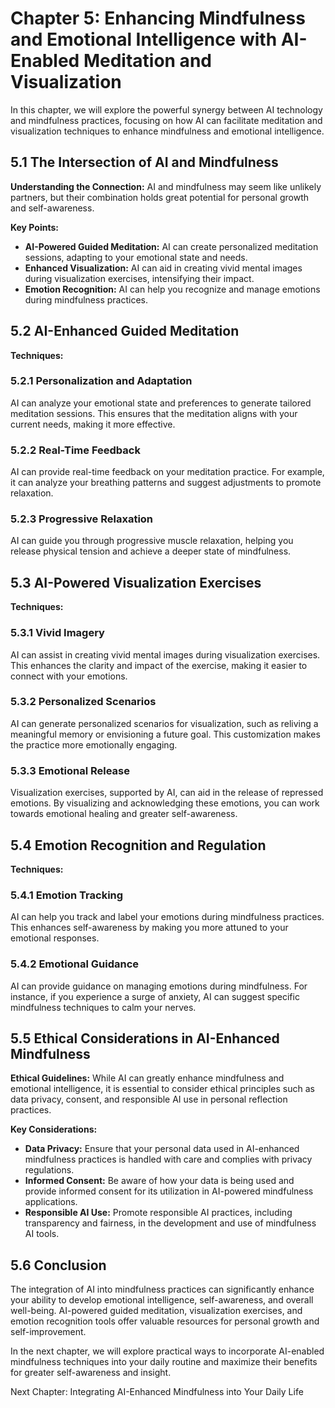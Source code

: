 Chapter 5: Enhancing Mindfulness and Emotional Intelligence with AI-Enabled Meditation and Visualization
========================================================================================================

In this chapter, we will explore the powerful synergy between AI technology and mindfulness practices, focusing on how AI can facilitate meditation and visualization techniques to enhance mindfulness and emotional intelligence.

5.1 The Intersection of AI and Mindfulness
------------------------------------------

**Understanding the Connection:** AI and mindfulness may seem like unlikely partners, but their combination holds great potential for personal growth and self-awareness.

**Key Points:**

* **AI-Powered Guided Meditation:** AI can create personalized meditation sessions, adapting to your emotional state and needs.
* **Enhanced Visualization:** AI can aid in creating vivid mental images during visualization exercises, intensifying their impact.
* **Emotion Recognition:** AI can help you recognize and manage emotions during mindfulness practices.

5.2 AI-Enhanced Guided Meditation
---------------------------------

**Techniques:**

### 5.2.1 Personalization and Adaptation

AI can analyze your emotional state and preferences to generate tailored meditation sessions. This ensures that the meditation aligns with your current needs, making it more effective.

### 5.2.2 Real-Time Feedback

AI can provide real-time feedback on your meditation practice. For example, it can analyze your breathing patterns and suggest adjustments to promote relaxation.

### 5.2.3 Progressive Relaxation

AI can guide you through progressive muscle relaxation, helping you release physical tension and achieve a deeper state of mindfulness.

5.3 AI-Powered Visualization Exercises
--------------------------------------

**Techniques:**

### 5.3.1 Vivid Imagery

AI can assist in creating vivid mental images during visualization exercises. This enhances the clarity and impact of the exercise, making it easier to connect with your emotions.

### 5.3.2 Personalized Scenarios

AI can generate personalized scenarios for visualization, such as reliving a meaningful memory or envisioning a future goal. This customization makes the practice more emotionally engaging.

### 5.3.3 Emotional Release

Visualization exercises, supported by AI, can aid in the release of repressed emotions. By visualizing and acknowledging these emotions, you can work towards emotional healing and greater self-awareness.

5.4 Emotion Recognition and Regulation
--------------------------------------

**Techniques:**

### 5.4.1 Emotion Tracking

AI can help you track and label your emotions during mindfulness practices. This enhances self-awareness by making you more attuned to your emotional responses.

### 5.4.2 Emotional Guidance

AI can provide guidance on managing emotions during mindfulness. For instance, if you experience a surge of anxiety, AI can suggest specific mindfulness techniques to calm your nerves.

5.5 Ethical Considerations in AI-Enhanced Mindfulness
-----------------------------------------------------

**Ethical Guidelines:** While AI can greatly enhance mindfulness and emotional intelligence, it is essential to consider ethical principles such as data privacy, consent, and responsible AI use in personal reflection practices.

**Key Considerations:**

* **Data Privacy:** Ensure that your personal data used in AI-enhanced mindfulness practices is handled with care and complies with privacy regulations.
* **Informed Consent:** Be aware of how your data is being used and provide informed consent for its utilization in AI-powered mindfulness applications.
* **Responsible AI Use:** Promote responsible AI practices, including transparency and fairness, in the development and use of mindfulness AI tools.

5.6 Conclusion
--------------

The integration of AI into mindfulness practices can significantly enhance your ability to develop emotional intelligence, self-awareness, and overall well-being. AI-powered guided meditation, visualization exercises, and emotion recognition tools offer valuable resources for personal growth and self-improvement.

In the next chapter, we will explore practical ways to incorporate AI-enabled mindfulness techniques into your daily routine and maximize their benefits for greater self-awareness and insight.

Next Chapter: Integrating AI-Enhanced Mindfulness into Your Daily Life
